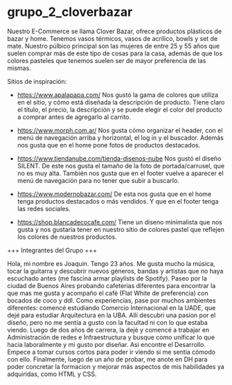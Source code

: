 # grupo_2_cloverbazar

Nuestro E-Commerce se llama Clover Bazar, ofrece productos plásticos de bazar y home. Tenemos vasos térmicos, vasos de acrílico, bowls y set de mate.
Nuestro púlbico principal son las mujeres de entre 25 y 55 años que suelen comprar más de este tipo de cosas para la casa, además de que los colores 
pasteles que tenemos suelen ser de mayor preferencia de las mismas.

Sitios de inspiración:
- https://www.apalapapa.com/
  Nos gustó la gama de colores que utiliza en el sitio, y cómo está diseñada la descripción de producto. Tiene claro el título, el precio, la descripción
  y se puede elegir el color del producto a comprar antes de agregarlo al carrito.

- https://www.morph.com.ar/
  Nos gusta cómo organizar el header, con el menú de navegación arriba y horizontal, el log in y el buscador. Además nos gusta que en el home pone fotos de productos destacados.

- https://www.tiendanube.com/tienda-disenos-nube
   Nos gustó el diseño SILENT. De este nos gusta el tamaño de la foto de portada/carrusel, que no es muy alta. También nos gusta que en el footer vuelve a aparecer el menú
   de navegación para no tener que subir a buscarlo.
 
 - https://www.modernobazar.com/
  De esta nos gusta que en el home tenga productos destacados o más vendidos. Y que en el footer tenga las redes sociales.
  
 - https://shop.blancadecocafe.com/
 Tiene un diseno minimalista que nos gusta y nos gustaria tener en nuestro sitio de colores pastel que reflejen los colores de nuestros productos.
  
  +++ Integrantes del Grupo +++
  
  Hola, mi nombre es Joaquin. Tengo 23 años. Me gusta mucho la música, tocar la guitarra y descubrir nuevos géneros, bandas y artistas que no haya escuchado antes (me fascina armar playlists de Spotify). Paseo por la ciudad de Buenos Aires probando cafeterias diferentes para encontrar la que mas me gusta y acompaño el café (Flat White de preferencia) con bocados de coco y ddl.
  Como experiencias, pase por muchos ambientes diferentes: comencé estudiando Comercio Internacional en la UADE, que dejé para estudiar Arquitectura en la UBA. Allí descubri una pasion por el diseño, pero no me sentía a gusto con la facultad ni con lo que estaba viendo.
  Luego de dos años de carrera, la dejé y comencé a trabajar en Administración de redes e Infraestructura y busque como unificar lo que hacia laboralmente y mi gusto por diseñar.
  Asi encontre el Desarrollo. Empece a tomar cursos cortos para poder ir viendo si me sentía cómodo con ello. Finalmente, luego de un año de probar, me anote en DH para
  poder concretar la formacion y mejorar más aspectos de mis habilidades ya adquiridas, como HTML y CSS.
  
  
